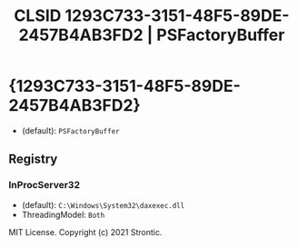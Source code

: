 ﻿---
title: "CLSID 1293C733-3151-48F5-89DE-2457B4AB3FD2 | PSFactoryBuffer"
excerpt: What is COM-Object CLSID 1293C733-3151-48F5-89DE-2457B4AB3FD2?
---

# {1293C733-3151-48F5-89DE-2457B4AB3FD2}

* (default): `PSFactoryBuffer`

## Registry


### InProcServer32

* (default): `C:\Windows\System32\daxexec.dll`
* ThreadingModel: `Both`

MIT License. Copyright (c) 2021 Strontic.


